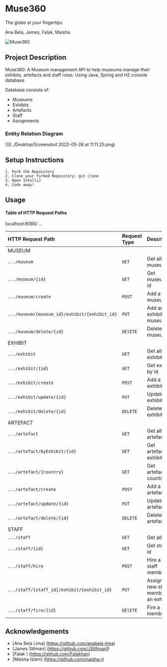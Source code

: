 # Muse360

The globe at your fingertips

Ana Bela, James, Falak, Maisha

![Muse360](https://tf-cmsv2-smithsonianmag-media.s3.amazonaws.com/filer/0f/97/0f970dc5-a0db-4960-8607-488ac3f83742/virtualvisit.jpg)


## Project Description

Muse360: A Museum management API to help museums manage their exhibits, artefacts and staff rotas. Using Java, Spring and H2 console database.

Database consists of:


- Museums
- Exhibits
- Artefacts
- Staff
- Assignments

### Entity Relation Diagram

![](../Desktop/Screenshot 2022-05-26 at 11.11.25.png)


## Setup Instructions

    1. Fork the Repository
    2. Clone your forked Repository: git clone 
    3. Open IntelliJ
    4. Code away!

## Usage

#### Table of HTTP Request Paths

localhost:8080/ ...

| HTTP Request Path                              | Request Type | Description                             |
|:-----------------------------------------------|:-------------|:----------------------------------------|
| MUSEUM                                         |              |                                         |
| `.../museum `                                  | `GET`        | Get all museums                         |
| `.../museum/{id}`                              | `GET`        | Get museum by id                        |
| `.../museum/create`                            | `POST`       | Add a new museum                        |
| `.../museum/{museum_id}/exhibit/{exhibit_id} ` | `PUT`        | Add an exhibit to a museum              |
| `.../museum/delete/{id}`                       | `DElETE`     | Delete a museum                         |
| EXHIBIT                                        |              |                                         |
| `.../exhibit `                                 | `GET`        | Get all exhibits                        |
| `.../exhibit/{id} `                            | `GET`        | Get exhibit by id                       |
| `.../exhibit/create`                           | `POST`       | Add a new exhibit                       |
| `.../exhibit/update/{id} `                     | `PUT`        | Update an exhibit                       |
| `.../exhibit/delete/{id} `                     | `DELETE`     | Delete an exhibit                       |
| ARTEFACT                                       |              |                                         |
| `.../artefact `                                | `GET`        | Get all artefacts                       |
| `.../artefact/byExhibit/{id} `                 | `GET`        | Get artefacts by exhibit id             |
| `.../artefact/{country}`                       | `GET`        | Get artefacts by country                |
| `.../artefact/create `                         | `POST`       | Add a new artefact                      |
| `.../artefact/update/{id} `                    | `PUT`        | Update an artefact                      |
| `.../artefact/delete/{id}`                     | `DELETE`     | Delete an artefact                      |
| STAFF                                          |              |                                         |
| `.../staff `                                   | `GET`        | Get all staff                           |
| `.../staff/{id}`                               | `GET`        | Get staff by id                         |
| `.../staff/hire`                               | `POST`       | Hire a new staff member                 |
| `.../staff/{staff_id}/exhibit/{exhibit_id} `   | `PUT`        | Assign a new staff member to an exhibit |
| `.../staff/fire/{id}`                          | `DElETE`     | Fire a staff member                     |



## Acknowledgements


- [Ana Bela Lima] (https://github.com/anabela-lima)
- [James Stilman] (https://github.com/JStillman1)
- [Falak ] (https://github.com/Falakhan)
- [Maisha Islam] (https://github.com/maisha-i)


